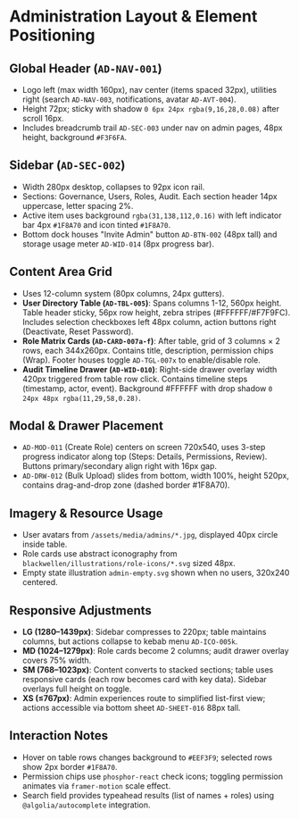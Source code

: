 # Administration Layout & Element Positioning

## Global Header (`AD-NAV-001`)
- Logo left (max width 160px), nav center (items spaced 32px), utilities right (search `AD-NAV-003`, notifications, avatar `AD-AVT-004`).
- Height 72px; sticky with shadow `0 6px 24px rgba(9,16,28,0.08)` after scroll 16px.
- Includes breadcrumb trail `AD-SEC-003` under nav on admin pages, 48px height, background `#F3F6FA`.

## Sidebar (`AD-SEC-002`)
- Width 280px desktop, collapses to 92px icon rail.
- Sections: Governance, Users, Roles, Audit. Each section header 14px uppercase, letter spacing 2%.
- Active item uses background `rgba(31,138,112,0.16)` with left indicator bar 4px `#1F8A70` and icon tinted `#1F8A70`.
- Bottom dock houses "Invite Admin" button `AD-BTN-002` (48px tall) and storage usage meter `AD-WID-014` (8px progress bar).

## Content Area Grid
- Uses 12-column system (80px columns, 24px gutters).
- **User Directory Table (`AD-TBL-005`)**: Spans columns 1-12, 560px height. Table header sticky, 56px row height, zebra stripes (#FFFFFF/#F7F9FC). Includes selection checkboxes left 48px column, action buttons right (Deactivate, Reset Password).
- **Role Matrix Cards (`AD-CARD-007a-f`)**: After table, grid of 3 columns × 2 rows, each 344x260px. Contains title, description, permission chips (Wrap). Footer houses toggle `AD-TGL-007x` to enable/disable role.
- **Audit Timeline Drawer (`AD-WID-010`)**: Right-side drawer overlay width 420px triggered from table row click. Contains timeline steps (timestamp, actor, event). Background #FFFFFF with drop shadow `0 24px 48px rgba(11,29,58,0.28)`.

## Modal & Drawer Placement
- `AD-MOD-011` (Create Role) centers on screen 720x540, uses 3-step progress indicator along top (Steps: Details, Permissions, Review). Buttons primary/secondary align right with 16px gap.
- `AD-DRW-012` (Bulk Upload) slides from bottom, width 100%, height 520px, contains drag-and-drop zone (dashed border #1F8A70).

## Imagery & Resource Usage
- User avatars from `/assets/media/admins/*.jpg`, displayed 40px circle inside table.
- Role cards use abstract iconography from `blackwellen/illustrations/role-icons/*.svg` sized 48px.
- Empty state illustration `admin-empty.svg` shown when no users, 320x240 centered.

## Responsive Adjustments
- **LG (1280–1439px)**: Sidebar compresses to 220px; table maintains columns, but actions collapse to kebab menu `AD-ICO-005k`.
- **MD (1024–1279px)**: Role cards become 2 columns; audit drawer overlay covers 75% width.
- **SM (768–1023px)**: Content converts to stacked sections; table uses responsive cards (each row becomes card with key data). Sidebar overlays full height on toggle.
- **XS (≤767px)**: Admin experiences route to simplified list-first view; actions accessible via bottom sheet `AD-SHEET-016` 88px tall.

## Interaction Notes
- Hover on table rows changes background to `#EEF3F9`; selected rows show 2px border `#1F8A70`.
- Permission chips use `phosphor-react` check icons; toggling permission animates via `framer-motion` scale effect.
- Search field provides typeahead results (list of names + roles) using `@algolia/autocomplete` integration.
